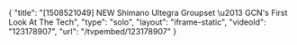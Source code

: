{
    "title": "[1508521049] NEW Shimano Ultegra Groupset \u2013 GCN's First Look At The Tech",
    "type": "solo",
    "layout": "iframe-static",
    "videoId": "123178907",
    "url": "\/tvpembed\/123178907"
}